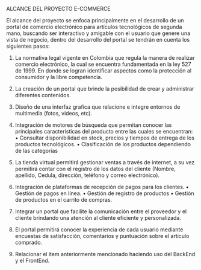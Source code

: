 ALCANCE DEL PROYECTO E-COMMERCE

El alcance del proyecto se enfoca principalmente en el desarrollo de un portal de comercio electrónico para artículos tecnológicos de segunda mano, buscando ser interactivo y amigable con el usuario que genere una vista de negocio, dentro del desarrollo del portal se tendrán en cuenta los siguientes pasos:

1.	La normativa legal vigente en Colombia que regula la manera de realizar comercio electrónico, la cual se encuentra fundamentada en la ley 527 de 1999. En donde se logran identificar aspectos como la protección al consumidor y la libre competencia.

2.	La creación de un portal que brinde la posibilidad de crear y administrar diferentes contenidos.

3.	Diseño de una interfaz grafica que relacione e integre entornos de multimedia (fotos, videos, etc).
4.	Integración de motores de búsqueda que permitan conocer las principales características del producto entre las cuales se encuentran:
•	Consultar disponibilidad en stock, precios y tiempos de entrega de los productos tecnológicos.
•	Clasificación de los productos dependiendo de las categorías
5.	La tienda virtual permitirá gestionar ventas a través de internet, a su vez permitirá contar con el registro de los datos del cliente (Nombre, apellido, Cedula, dirección, teléfono y correo electrónico).
6.	Integración de plataformas de recepción de pagos para los clientes.
•	Gestión de pagos en línea.
•	Gestión de registro de productos
•	Gestión de productos en el carrito de compras.
7.	Integrar un portal que facilite la comunicación entre el proveedor y el cliente brindando una atención al cliente eficiente y personalizada.
8.	El portal permitirá conocer la experiencia de cada usuario mediante encuestas de satisfacción, comentarios y puntuación sobre el articulo comprado.
9.	Relacionar el ítem anteriormente mencionado haciendo uso del BackEnd y el FrontEnd.

